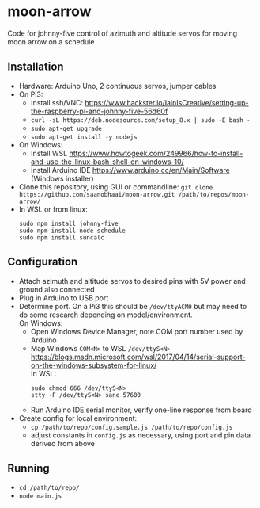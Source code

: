 # moon-arrow
Code for johnny-five control of azimuth and altitude servos for moving moon arrow on a schedule

## Installation
- Hardware: Arduino Uno, 2 continuous servos, jumper cables
- On Pi3:
  - Install ssh/VNC: https://www.hackster.io/IainIsCreative/setting-up-the-raspberry-pi-and-johnny-five-56d60f
  - `curl -sL https://deb.nodesource.com/setup_8.x | sudo -E bash -`
  - `sudo apt-get upgrade`
  - `sudo apt-get install -y nodejs`
- On Windows: 
  - Install WSL https://www.howtogeek.com/249966/how-to-install-and-use-the-linux-bash-shell-on-windows-10/
  - Install Arduino IDE https://www.arduino.cc/en/Main/Software (Windows installer)
- Clone this repository, using GUI or commandline: `git clone https://github.com/saanobhaai/moon-arrow.git /path/to/repos/moon-arrow/`
- In WSL or from linux:
  ```
  sudo npm install johnny-five
  sudo npm install node-schedule
  sudo npm install suncalc
  ```

## Configuration
- Attach azimuth and altitude servos to desired pins with 5V power and ground also connected
- Plug in Arduino to USB port
- Determine port. On a Pi3 this should be `/dev/ttyACM0` but may need to do some research depending on 
model/environment.  
On Windows: 
  - Open Windows Device Manager, note COM port number used by Arduino
  - Map Windows `COM<N>` to WSL `/dev/ttyS<N>`  
  https://blogs.msdn.microsoft.com/wsl/2017/04/14/serial-support-on-the-windows-subsystem-for-linux/  
    In WSL:
    ```
    sudo chmod 666 /dev/ttyS<N>
    stty -F /dev/ttyS<N> sane 57600
    ```
  - Run Arduino IDE serial monitor, verify one-line response from board
- Create config for local environment:
  - `cp /path/to/repo/config.sample.js /path/to/repo/config.js`
  - adjust constants in `config.js` as necessary, using port and pin data derived from above

## Running
- `cd /path/to/repo/`
- `node main.js`
